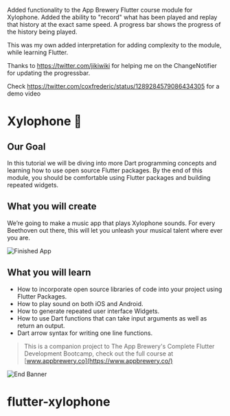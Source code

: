Added functionality to the App Brewery Flutter course module for Xylophone. Added the ability to "record" what has been played and replay that history at the exact same speed. A progress bar shows the progress of the history being played.

This was my own added interpretation for adding complexity to the module, while learning Flutter.

Thanks to https://twitter.com/jikiwiki for helping me on the ChangeNotifier for updating the progressbar.

Check https://twitter.com/coxfrederic/status/1289284579086434305 for a demo video



# Xylophone 🎹

## Our Goal

In this tutorial we will be diving into more Dart programming concepts and learning how to use open source Flutter packages. By the end of this module, you should be comfortable using Flutter packages and building repeated widgets.

## What you will create

We’re going to make a music app that plays Xylophone sounds. For every Beethoven out there, this will let you unleash your musical talent where ever you are.

![Finished App](https://github.com/londonappbrewery/Images/blob/master/xylophone-flutter.png)

## What you will learn

- How to incorporate open source libraries of code into your project using Flutter Packages.
- How to play sound on both iOS and Android.
- How to generate repeated user interface Widgets.
- How to use Dart functions that can take input arguments as well as return an output.
- Dart arrow syntax for writing one line functions.

> This is a companion project to The App Brewery's Complete Flutter Development Bootcamp, check out the full course at [www.appbrewery.co](https://www.appbrewery.co/)

![End Banner](https://github.com/londonappbrewery/Images/blob/master/readme-end-banner.png)

# flutter-xylophone
